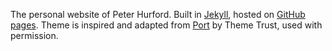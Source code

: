The personal website of Peter Hurford.  Built in [Jekyll](http://jekyllrb.com/), hosted on [GitHub pages](https://pages.github.com/).  Theme is inspired and adapted from [Port](http://themetrust.com/demos/port/) by Theme Trust, used with permission.